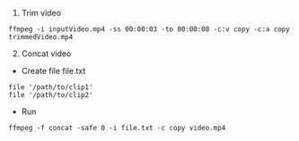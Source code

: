 1. Trim video

```
ffmpeg -i inputVideo.mp4 -ss 00:00:03 -to 00:00:08 -c:v copy -c:a copy trimmedVideo.mp4
```

2. Concat video

- Create file file.txt

```
file '/path/to/clip1'
file '/path/to/clip2'
```

- Run

```
ffmpeg -f concat -safe 0 -i file.txt -c copy video.mp4
```
